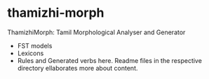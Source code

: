 # thamizhi-morph
ThamizhiMorph: Tamil Morphological Analyser and Generator
- FST models
- Lexicons
- Rules and Generated verbs here. Readme files in the respective directory ellaborates more about content.
